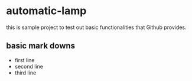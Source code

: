 # automatic-lamp
this is sample project to test out basic functionalities that Github provides.

## basic mark downs
- first line
- second line
- third line
